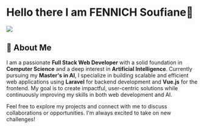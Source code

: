 # Hello there I am FENNICH Soufiane👋

![](https://github.com/halfrost/halfrost/blob/master/icons/header_.png)

## 🚀 About Me

I am a passionate **Full Stack Web Developer** with a solid foundation in **Computer Science** and a deep interest in **Artificial Intelligence**. Currently pursuing my **Master's in AI**, I specialize in building scalable and efficient web applications using **Laravel** for backend development and **Vue.js** for the frontend. My goal is to create impactful, user-centric solutions while continuously improving my skills in both web development and AI.

Feel free to explore my projects and connect with me to discuss collaborations or opportunities. I'm always excited to take on new challenges!
